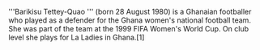 '''Barikisu Tettey-Quao ''' (born 28 August 1980) is a Ghanaian footballer who played as a defender for the Ghana women's national football team. She was part of the team at the 1999 FIFA Women's World Cup. On club level she plays for La Ladies in Ghana.[1]

